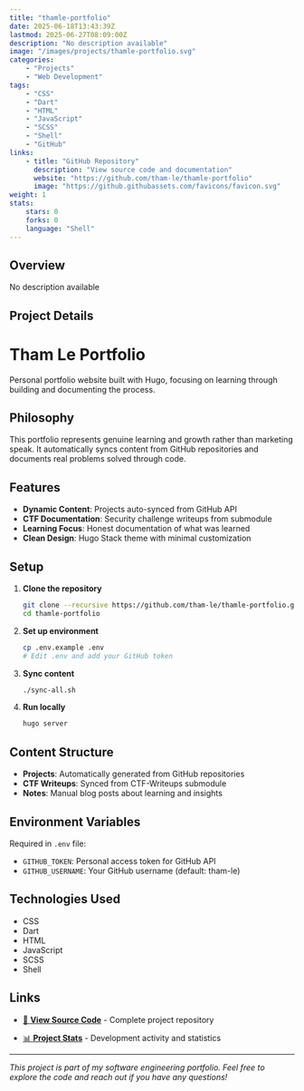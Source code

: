 ```yaml
---
title: "thamle-portfolio"
date: 2025-06-18T13:43:39Z
lastmod: 2025-06-27T08:09:00Z
description: "No description available"
image: "/images/projects/thamle-portfolio.svg"
categories:
    - "Projects"
    - "Web Development"
tags:
    - "CSS"
    - "Dart"
    - "HTML"
    - "JavaScript"
    - "SCSS"
    - "Shell"
    - "GitHub"
links:
    - title: "GitHub Repository"
      description: "View source code and documentation"
      website: "https://github.com/tham-le/thamle-portfolio"
      image: "https://github.githubassets.com/favicons/favicon.svg"
weight: 1
stats:
    stars: 0
    forks: 0
    language: "Shell"
---
```


## Overview

No description available

## Project Details

# Tham Le Portfolio

Personal portfolio website built with Hugo, focusing on learning through building and documenting the process.

## Philosophy

This portfolio represents genuine learning and growth rather than marketing speak. It automatically syncs content from GitHub repositories and documents real problems solved through code.

## Features

- **Dynamic Content**: Projects auto-synced from GitHub API
- **CTF Documentation**: Security challenge writeups from submodule
- **Learning Focus**: Honest documentation of what was learned
- **Clean Design**: Hugo Stack theme with minimal customization

## Setup

1. **Clone the repository**
   ```bash
   git clone --recursive https://github.com/tham-le/thamle-portfolio.git
   cd thamle-portfolio
   ```

2. **Set up environment**
   ```bash
   cp .env.example .env
   # Edit .env and add your GitHub token
   ```

3. **Sync content**
   ```bash
   ./sync-all.sh
   ```

4. **Run locally**
   ```bash
   hugo server
   ```

## Content Structure

- **Projects**: Automatically generated from GitHub repositories
- **CTF Writeups**: Synced from CTF-Writeups submodule
- **Notes**: Manual blog posts about learning and insights

## Environment Variables

Required in `.env` file:
- `GITHUB_TOKEN`: Personal access token for GitHub API
- `GITHUB_USERNAME`: Your GitHub username (default: tham-le)

## Technologies Used

- CSS
- Dart
- HTML
- JavaScript
- SCSS
- Shell

## Links

- [📂 **View Source Code**](https://github.com/tham-le/thamle-portfolio) - Complete project repository

- [📊 **Project Stats**](https://github.com/tham-le/thamle-portfolio/pulse) - Development activity and statistics

---

*This project is part of my software engineering portfolio. Feel free to explore the code and reach out if you have any questions!*
